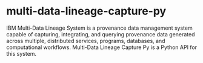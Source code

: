 # multi-data-lineage-capture-py
IBM Multi-Data Lineage System is a provenance data management system capable of capturing, integrating, and querying provenance data generated across multiple, distributed services, programs, databases, and computational workflows. Multi-Data Lineage Capture Py is a Python API for this system.
